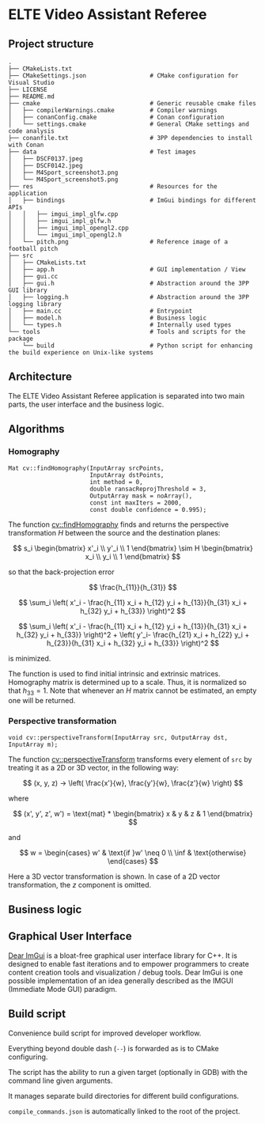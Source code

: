 # ELTE Video Assistant Referee

## Project structure

```
.
├── CMakeLists.txt
├── CMakeSettings.json                  # CMake configuration for Visual Studio
├── LICENSE
├── README.md
├── cmake                               # Generic reusable cmake files
│   ├── compilerWarnings.cmake          # Compiler warnings
│   ├── conanConfig.cmake               # Conan configuration
│   └── settings.cmake                  # General CMake settings and code analysis
├── conanfile.txt                       # 3PP dependencies to install with Conan
├── data                                # Test images
│   ├── DSCF0137.jpeg
│   ├── DSCF0142.jpeg
│   ├── M4Sport_screenshot3.png
│   └── M4Sport_screenshot5.png
├── res                                 # Resources for the application
│   ├── bindings                        # ImGui bindings for different APIs
│   │   ├── imgui_impl_glfw.cpp
│   │   ├── imgui_impl_glfw.h
│   │   ├── imgui_impl_opengl2.cpp
│   │   └── imgui_impl_opengl2.h
│   └── pitch.png                       # Reference image of a football pitch
├── src
│   ├── CMakeLists.txt
│   ├── app.h                           # GUI implementation / View
│   ├── gui.cc
│   ├── gui.h                           # Abstraction around the 3PP GUI library
│   ├── logging.h                       # Abstraction around the 3PP logging library
│   ├── main.cc                         # Entrypoint
│   ├── model.h                         # Business logic
│   └── types.h                         # Internally used types
└── tools                               # Tools and scripts for the package
    └── build                           # Python script for enhancing the build experience on Unix-like systems
```

## Architecture

The ELTE Video Assistant Referee application is separated into two main parts,
the user interface and the business logic.

## Algorithms

### Homography

```
Mat cv::findHomography(InputArray srcPoints,
                       InputArray dstPoints,
                       int method = 0,
                       double ransacReprojThreshold = 3,
                       OutputArray mask = noArray(),
                       const int maxIters = 2000,
                       const double confidence = 0.995);
```

The function [cv::findHomography](https://docs.opencv.org/4.x/d9/d0c/group__calib3d.html#ga4abc2ece9fab9398f2e560d53c8c9780)
finds and returns the perspective transformation $H$ between the source and the destination planes:

$$ s_i \begin{bmatrix} x'_i \\ y'_i \\ 1 \end{bmatrix} \sim H \begin{bmatrix} x_i \\ y_i \\ 1 \end{bmatrix} $$

so that the back-projection error

$$ \frac{h_{11}}{h_{31}} $$

$$ \sum_i \left( x'_i - \frac{h_{11} x_i + h_{12} y_i + h_{13}}{h_{31} x_i + h_{32} y_i + h_{33}} \right)^2 $$

$$ \sum_i \left( x'_i - \frac{h_{11} x_i + h_{12} y_i + h_{13}}{h_{31} x_i + h_{32} y_i + h_{33}} \right)^2 + \left( y'_i- \frac{h_{21} x_i + h_{22} y_i + h_{23}}{h_{31} x_i + h_{32} y_i + h_{33}} \right)^2 $$

is minimized.

The function is used to find initial intrinsic and extrinsic matrices. Homography matrix is determined
up to a scale. Thus, it is normalized so that $h_{33} = 1$. Note that whenever an $H$ matrix cannot be
estimated, an empty one will be returned.

### Perspective transformation

```
void cv::perspectiveTransform(InputArray src, OutputArray dst, InputArray m);
```

The function [cv::perspectiveTransform](https://docs.opencv.org/3.4/d2/de8/group__core__array.html#gad327659ac03e5fd6894b90025e6900a7)
transforms every element of `src` by treating it as a 2D or 3D vector, in the following way:

$$ (x, y, z) -> \left( \frac{x'}{w}, \frac{y'}{w}, \frac{z'}{w} \right) $$


where

$$ (x', y', z', w') = \text{mat} * \begin{bmatrix} x & y & z & 1 \end{bmatrix} $$

and

$$ w = \begin{cases} w' & \text{if }w' \neq 0 \\ \inf & \text{otherwise} \end{cases} $$

Here a 3D vector transformation is shown. In case of a 2D vector transformation, the $z$ component is omitted.

## Business logic

## Graphical User Interface

[Dear ImGui](https://github.com/ocornut/imgui) is a bloat-free graphical user interface library for C++.
It is designed to enable fast iterations and to empower programmers to create content creation tools and
visualization / debug tools. Dear ImGui is one possible implementation of an idea generally described
as the IMGUI (Immediate Mode GUI) paradigm.

## Build script

Convenience build script for improved developer workflow.

Everything beyond double dash (`--`) is forwarded as is to CMake configuring.

The script has the ability to run a given target (optionally in GDB) with
the command line given arguments.

It manages separate build directories for different build configurations.

`compile_commands.json` is automatically linked to the root of the project.
